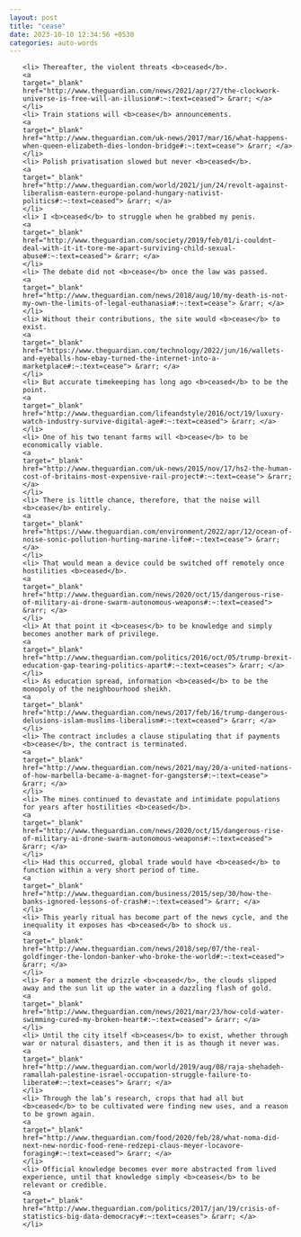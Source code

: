 ```yaml
---
layout: post
title: "cease"
date: 2023-10-10 12:34:56 +0530
categories: auto-words
---
```

<ol>

    <li> Thereafter, the violent threats <b>ceased</b>.
    <a 
    target="_blank" 
    href="http://www.theguardian.com/news/2021/apr/27/the-clockwork-universe-is-free-will-an-illusion#:~:text=ceased"> &rarr; </a>
    </li>
    <li> Train stations will <b>cease</b> announcements.
    <a 
    target="_blank" 
    href="http://www.theguardian.com/uk-news/2017/mar/16/what-happens-when-queen-elizabeth-dies-london-bridge#:~:text=cease"> &rarr; </a>
    </li>
    <li> Polish privatisation slowed but never <b>ceased</b>.
    <a 
    target="_blank" 
    href="http://www.theguardian.com/world/2021/jun/24/revolt-against-liberalism-eastern-europe-poland-hungary-nativist-politics#:~:text=ceased"> &rarr; </a>
    </li>
    <li> I <b>ceased</b> to struggle when he grabbed my penis.
    <a 
    target="_blank" 
    href="http://www.theguardian.com/society/2019/feb/01/i-couldnt-deal-with-it-it-tore-me-apart-surviving-child-sexual-abuse#:~:text=ceased"> &rarr; </a>
    </li>
    <li> The debate did not <b>cease</b> once the law was passed.
    <a 
    target="_blank" 
    href="http://www.theguardian.com/news/2018/aug/10/my-death-is-not-my-own-the-limits-of-legal-euthanasia#:~:text=cease"> &rarr; </a>
    </li>
    <li> Without their contributions, the site would <b>cease</b> to exist.
    <a 
    target="_blank" 
    href="https://www.theguardian.com/technology/2022/jun/16/wallets-and-eyeballs-how-ebay-turned-the-internet-into-a-marketplace#:~:text=cease"> &rarr; </a>
    </li>
    <li> But accurate timekeeping has long ago <b>ceased</b> to be the point.
    <a 
    target="_blank" 
    href="http://www.theguardian.com/lifeandstyle/2016/oct/19/luxury-watch-industry-survive-digital-age#:~:text=ceased"> &rarr; </a>
    </li>
    <li> One of his two tenant farms will <b>cease</b> to be economically viable.
    <a 
    target="_blank" 
    href="http://www.theguardian.com/uk-news/2015/nov/17/hs2-the-human-cost-of-britains-most-expensive-rail-project#:~:text=cease"> &rarr; </a>
    </li>
    <li> There is little chance, therefore, that the noise will <b>cease</b> entirely.
    <a 
    target="_blank" 
    href="https://www.theguardian.com/environment/2022/apr/12/ocean-of-noise-sonic-pollution-hurting-marine-life#:~:text=cease"> &rarr; </a>
    </li>
    <li> That would mean a device could be switched off remotely once hostilities <b>ceased</b>.
    <a 
    target="_blank" 
    href="http://www.theguardian.com/news/2020/oct/15/dangerous-rise-of-military-ai-drone-swarm-autonomous-weapons#:~:text=ceased"> &rarr; </a>
    </li>
    <li> At that point it <b>ceases</b> to be knowledge and simply becomes another mark of privilege.
    <a 
    target="_blank" 
    href="http://www.theguardian.com/politics/2016/oct/05/trump-brexit-education-gap-tearing-politics-apart#:~:text=ceases"> &rarr; </a>
    </li>
    <li> As education spread, information <b>ceased</b> to be the monopoly of the neighbourhood sheikh.
    <a 
    target="_blank" 
    href="http://www.theguardian.com/news/2017/feb/16/trump-dangerous-delusions-islam-muslims-liberalism#:~:text=ceased"> &rarr; </a>
    </li>
    <li> The contract includes a clause stipulating that if payments <b>cease</b>, the contract is terminated.
    <a 
    target="_blank" 
    href="http://www.theguardian.com/news/2021/may/20/a-united-nations-of-how-marbella-became-a-magnet-for-gangsters#:~:text=cease"> &rarr; </a>
    </li>
    <li> The mines continued to devastate and intimidate populations for years after hostilities <b>ceased</b>.
    <a 
    target="_blank" 
    href="http://www.theguardian.com/news/2020/oct/15/dangerous-rise-of-military-ai-drone-swarm-autonomous-weapons#:~:text=ceased"> &rarr; </a>
    </li>
    <li> Had this occurred, global trade would have <b>ceased</b> to function within a very short period of time.
    <a 
    target="_blank" 
    href="http://www.theguardian.com/business/2015/sep/30/how-the-banks-ignored-lessons-of-crash#:~:text=ceased"> &rarr; </a>
    </li>
    <li> This yearly ritual has become part of the news cycle, and the inequality it exposes has <b>ceased</b> to shock us.
    <a 
    target="_blank" 
    href="http://www.theguardian.com/news/2018/sep/07/the-real-goldfinger-the-london-banker-who-broke-the-world#:~:text=ceased"> &rarr; </a>
    </li>
    <li> For a moment the drizzle <b>ceased</b>, the clouds slipped away and the sun lit up the water in a dazzling flash of gold.
    <a 
    target="_blank" 
    href="http://www.theguardian.com/news/2021/mar/23/how-cold-water-swimming-cured-my-broken-heart#:~:text=ceased"> &rarr; </a>
    </li>
    <li> Until the city itself <b>ceases</b> to exist, whether through war or natural disasters, and then it is as though it never was.
    <a 
    target="_blank" 
    href="http://www.theguardian.com/world/2019/aug/08/raja-shehadeh-ramallah-palestine-israel-occupation-struggle-failure-to-liberate#:~:text=ceases"> &rarr; </a>
    </li>
    <li> Through the lab’s research, crops that had all but <b>ceased</b> to be cultivated were finding new uses, and a reason to be grown again.
    <a 
    target="_blank" 
    href="http://www.theguardian.com/food/2020/feb/28/what-noma-did-next-new-nordic-food-rene-redzepi-claus-meyer-locavore-foraging#:~:text=ceased"> &rarr; </a>
    </li>
    <li> Official knowledge becomes ever more abstracted from lived experience, until that knowledge simply <b>ceases</b> to be relevant or credible.
    <a 
    target="_blank" 
    href="http://www.theguardian.com/politics/2017/jan/19/crisis-of-statistics-big-data-democracy#:~:text=ceases"> &rarr; </a>
    </li>